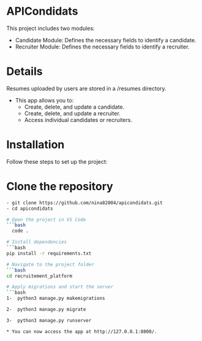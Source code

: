 # APICondidats
This project includes two modules:

* Candidate Module: Defines the necessary fields to identify a candidate.
* Recruiter Module: Defines the necessary fields to identify a recruiter.
# Details
Resumes uploaded by users are stored in a /resumes directory.
* This app allows you to:
     * Create, delete, and update a candidate.
     * Create, delete, and update a recruiter.
     * Access individual candidates or recruiters.
  
# Installation
Follow these steps to set up the project:

# Clone the repository
```bash
- git clone https://github.com/nina82004/apicondidats.git
- cd apicondidats

# Open the project in VS Code
```bash
  code .

# Install dependencies
```bash
pip install -r requirements.txt

# Navigate to the project folder
```bash
cd recruitement_platform

# Apply migrations and start the server
```bash
1-  python3 manage.py makemigrations

2-  python3 manage.py migrate

3-  python3 manage.py runserver

* You can now access the app at http://127.0.0.1:8000/.


